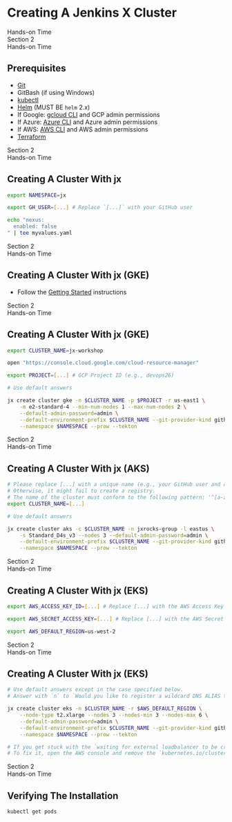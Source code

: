 <!-- .slide: class="center dark" -->
<!-- .slide: data-background="../img/background/hands-on.jpg" -->
# Creating A Jenkins X Cluster

<div class="label">Hands-on Time</div>


<!-- .slide: class="dark" -->
<div class="eyebrow">Section 2</div>
<div class="label">Hands-on Time</div>

## Prerequisites

* [Git](https://git-scm.com/)
* GitBash (if using Windows)
* [kubectl](https://kubernetes.io/docs/tasks/tools/install-kubectl/)
* [Helm](https://github.com/helm/helm/releases) (MUST BE `helm` 2.x)
* If Google: [gcloud CLI](https://cloud.google.com/sdk/docs/quickstarts) and GCP admin permissions
* If Azure: [Azure CLI](https://docs.microsoft.com/en-us/cli/azure/install-azure-cli) and Azure admin permissions
* If AWS: [AWS CLI](https://aws.amazon.com/cli/) and AWS admin permissions
* [Terraform](https://www.terraform.io/downloads.html)


<!-- .slide: class="dark" -->
<div class="eyebrow">Section 2</div>
<div class="label">Hands-on Time</div>

## Creating A Cluster With jx

```bash
export NAMESPACE=jx

export GH_USER=[...] # Replace `[...]` with your GitHub user

echo "nexus:
  enabled: false
" | tee myvalues.yaml
```


<!-- .slide: class="dark" -->
<div class="eyebrow">Section 2</div>
<div class="label">Hands-on Time</div>

## Creating A Cluster With jx (GKE)

* Follow the [Getting Started](https://jenkins-x.io/docs/getting-started/) instructions


<!-- .slide: class="dark" -->
<div class="eyebrow">Section 2</div>
<div class="label">Hands-on Time</div>

## Creating A Cluster With jx (GKE)

```bash
export CLUSTER_NAME=jx-workshop

open "https://console.cloud.google.com/cloud-resource-manager"

export PROJECT=[...] # GCP Project ID (e.g., devops26)

# Use default answers

jx create cluster gke -n $CLUSTER_NAME -p $PROJECT -r us-east1 \
    -m e2-standard-4 --min-num-nodes 1 --max-num-nodes 2 \
    --default-admin-password=admin \
    --default-environment-prefix $CLUSTER_NAME --git-provider-kind github \
    --namespace $NAMESPACE --prow --tekton
```


<!-- .slide: class="dark" -->
<div class="eyebrow">Section 2</div>
<div class="label">Hands-on Time</div>

## Creating A Cluster With jx (AKS)

```bash
# Please replace [...] with a unique name (e.g., your GitHub user and a day and month).
# Otherwise, it might fail to create a registry.
# The name of the cluster must conform to the following pattern: '^[a-zA-Z0-9]*$'.
export CLUSTER_NAME=[...]

# Use default answers

jx create cluster aks -c $CLUSTER_NAME -n jxrocks-group -l eastus \
    -s Standard_D4s_v3 --nodes 3 --default-admin-password=admin \
    --default-environment-prefix $CLUSTER_NAME --git-provider-kind github \
    --namespace $NAMESPACE --prow --tekton
```


<!-- .slide: class="dark" -->
<div class="eyebrow">Section 2</div>
<div class="label">Hands-on Time</div>

## Creating A Cluster With jx (EKS)

```bash
export AWS_ACCESS_KEY_ID=[...] # Replace [...] with the AWS Access Key ID

export AWS_SECRET_ACCESS_KEY=[...] # Replace [...] with the AWS Secret Access Key

export AWS_DEFAULT_REGION=us-west-2
```


<!-- .slide: class="dark" -->
<div class="eyebrow">Section 2</div>
<div class="label">Hands-on Time</div>

## Creating A Cluster With jx (EKS)

```bash
# Use default answers except in the case specified below.
# Answer with `n` to `Would you like to register a wildcard DNS ALIAS to point at this ELB address?`

jx create cluster eks -n $CLUSTER_NAME -r $AWS_DEFAULT_REGION \
    --node-type t2.xlarge --nodes 3 --nodes-min 3 --nodes-max 6 \
    --default-admin-password=admin \
    --default-environment-prefix $CLUSTER_NAME --git-provider-kind github \
    --namespace $NAMESPACE --prow --tekton

# If you get stuck with the `waiting for external loadbalancer to be created and update the nginx-ingress-controller service in kube-system namespace`, you probably encountered a bug.
# To fix it, open the AWS console and remove the `kubernetes.io/cluster/$CLUSTER_NAME` tag from the security group `eks-cluster-sg-*`.
```


<!-- .slide: class="dark" -->
<div class="eyebrow">Section 2</div>
<div class="label">Hands-on Time</div>

## Verifying The Installation

```bash
kubectl get pods
```
